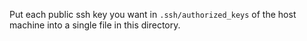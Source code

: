 Put each public ssh key you want in `.ssh/authorized_keys` of the host machine into a single file in this directory.
